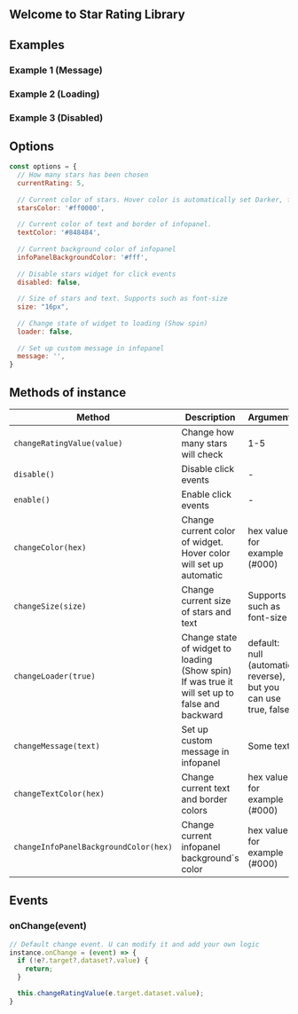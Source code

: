 ## Welcome to Star Rating Library

## Examples
<link href="https://cdn.jsdelivr.net/npm/@romua1d/star-rating-js@latest/build/index.min.css" rel="stylesheet" />
<script src="https://cdn.jsdelivr.net/npm/@romua1d/star-rating-js@latest/build/index.min.js"></script>

<script type="text/javascript">
setTimeout(function () {
const StarRating = window.StarRating.default;

new StarRating(document.getElementById('example1'), {
    message: '56 votes',
});
new StarRating(document.getElementById('loading'), {
    loader: true,
});
new StarRating(document.getElementById('disabled'), {
    disabled: true,
});
}, 500);
</script>

### Example 1 (Message)
<div id="example1"></div>

### Example 2 (Loading)
<div id="loading"></div>

### Example 3 (Disabled)
<div id="disabled"></div>


## Options

```javascript
const options = {
  // How many stars has been chosen
  currentRating: 5,
  
  // Current color of stars. Hover color is automatically set Darker, for default value = #cc0000
  starsColor: '#ff0000',
  
  // Current color of text and border of infopanel. 
  textColor: '#848484', 
  
  // Current background color of infopanel
  infoPanelBackgroundColor: '#fff',
  
  // Disable stars widget for click events
  disabled: false,
  
  // Size of stars and text. Supports such as font-size
  size: "16px",
  
  // Change state of widget to loading (Show spin)
  loader: false,
  
  // Set up custom message in infopanel
  message: '',
}
```

## Methods of instance  

| Method | Description | Arguments |
| --- | --- | --- |
| `changeRatingValue(value)` | Change how many stars will check | 1-5 |
| `disable()` | Disable click events | - |
| `enable()` | Enable click events | - |
| `changeColor(hex)` | Change current color of widget. Hover color will set up automatic | hex value for example (#000) |
| `changeSize(size)` | Change current size of stars and text | Supports such as font-size |
| `changeLoader(true)` | Change state of widget to loading (Show spin) If was true it will set up to false and backward | default: null (automatic reverse), but you can use true, false |
| `changeMessage(text)` |  Set up custom message in infopanel | Some text |
| `changeTextColor(hex)` |  Change current text and border colors | hex value for example (#000) |
| `changeInfoPanelBackgroundColor(hex)` |  Change current infopanel background`s color | hex value for example (#000) |

## Events
### onChange(event)
```javascript
// Default change event. U can modify it and add your own logic
instance.onChange = (event) => {
  if (!e?.target?.dataset?.value) {
    return;
  }

  this.changeRatingValue(e.target.dataset.value);
}

```
